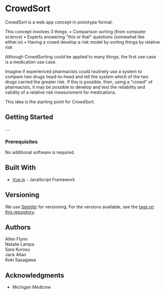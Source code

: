 # CrowdSort 

CrowdSort is a web app concept in prototype format.

This concept involves 3 things:
  • Comparison sorting (from computer science)
  • Experts answering "this or that" questions (somewhat like either.io)
  • Having a crowd develop a risk model by sorting things by relative risk

Although CrowdSorting could be applied to many things, the first use case is a medication use case.

Imagine if experienced pharmacists could routinely use a system to compare two drugs head-to-head and tell the system which of the two drugs carried the greater risk. If this is possible, then, using a "crowd" of pharmacists, it may be possible to develop and test the reliability and validity of a relative risk measurement for medications. 

This idea is the starting point for CrowdSort. 


## Getting Started

....

### Prerequisites

No additional software is required. 


## Built With

* [Vue.js](https://vuejs.org/) - JavaScript Framework


## Versioning

We use [SemVer](http://semver.org/) for versioning. For the versions available, see the [tags on this repository](https://github.com/your/project/tags). 

## Authors

Allen Flynn  
Natalie Lampa  
Sara Kurosu  
Jack Allan  
Koki Sasagawa


## Acknowledgments

* Michigan Medicine
